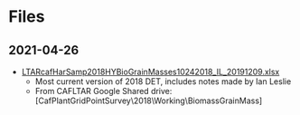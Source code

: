 # Files

## 2021-04-26

* [LTARcafHarSamp2018HYBioGrainMasses10242018_IL_20191209.xlsx](LTARcafHarSamp2018HYBioGrainMasses10242018_IL_20191209.xlsx)
  * Most current version of 2018 DET, includes notes made by Ian Leslie
  * From CAFLTAR Google Shared drive: [CafPlantGridPointSurvey\2018\Working\BiomassGrainMass]